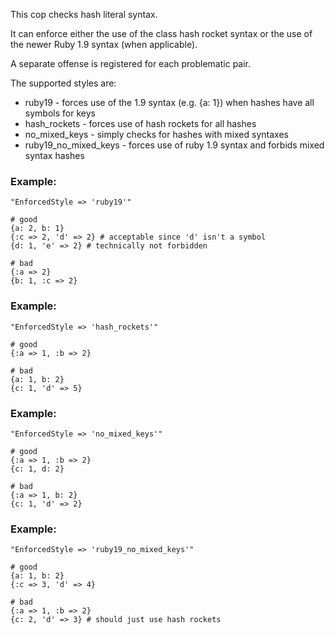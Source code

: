 This cop checks hash literal syntax.

It can enforce either the use of the class hash rocket syntax or
the use of the newer Ruby 1.9 syntax (when applicable).

A separate offense is registered for each problematic pair.

The supported styles are:

* ruby19 - forces use of the 1.9 syntax (e.g. {a: 1}) when hashes have
    all symbols for keys
* hash_rockets - forces use of hash rockets for all hashes
* no_mixed_keys - simply checks for hashes with mixed syntaxes
* ruby19_no_mixed_keys - forces use of ruby 1.9 syntax and forbids mixed
    syntax hashes

### Example:
    "EnforcedStyle => 'ruby19'"

    # good
    {a: 2, b: 1}
    {:c => 2, 'd' => 2} # acceptable since 'd' isn't a symbol
    {d: 1, 'e' => 2} # technically not forbidden

    # bad
    {:a => 2}
    {b: 1, :c => 2}

### Example:
    "EnforcedStyle => 'hash_rockets'"

    # good
    {:a => 1, :b => 2}

    # bad
    {a: 1, b: 2}
    {c: 1, 'd' => 5}

### Example:
    "EnforcedStyle => 'no_mixed_keys'"

    # good
    {:a => 1, :b => 2}
    {c: 1, d: 2}

    # bad
    {:a => 1, b: 2}
    {c: 1, 'd' => 2}

### Example:
    "EnforcedStyle => 'ruby19_no_mixed_keys'"

    # good
    {a: 1, b: 2}
    {:c => 3, 'd' => 4}

    # bad
    {:a => 1, :b => 2}
    {c: 2, 'd' => 3} # should just use hash rockets